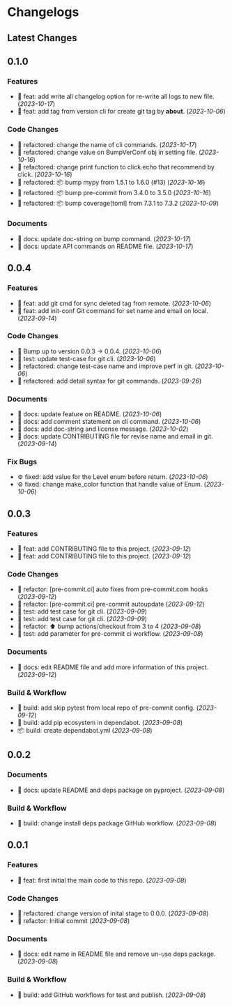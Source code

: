 # Changelogs

## Latest Changes

## 0.1.0

### Features

- :dart: feat: add write all changelog option for re-write all logs to new file. (_2023-10-17_)
- :dart: feat: add tag from version cli for create git tag by __about__. (_2023-10-06_)

### Code Changes

- :construction: refactored: change the name of cli commands. (_2023-10-17_)
- :construction: refactored: change value on BumpVerConf obj in setting file. (_2023-10-16_)
- :construction: refactored: change print function to click.echo that recommend by click. (_2023-10-16_)
- :construction: refactored: 📦 bump mypy from 1.5.1 to 1.6.0 (#13) (_2023-10-16_)
- :construction: refactored: 📦 bump pre-commit from 3.4.0 to 3.5.0 (_2023-10-16_)
- :construction: refactored: 📦 bump coverage[toml] from 7.3.1 to 7.3.2 (_2023-10-09_)

### Documents

- :page_facing_up: docs: update doc-string on bump command. (_2023-10-17_)
- :page_facing_up: docs: update API commands on README file. (_2023-10-17_)

## 0.0.4

### Features

- :dart: feat: add git cmd for sync deleted tag from remote. (_2023-10-06_)
- :dart: feat: add init-conf Git command for set name and email on local. (_2023-09-14_)

### Code Changes

- :bookmark: Bump up to version 0.0.3 -> 0.0.4. (_2023-10-06_)
- :test_tube: test: update test-case for git cli. (_2023-10-06_)
- :construction: refactored: change test-case name and improve perf in git. (_2023-10-06_)
- :construction: refactored: add detail syntax for git commands. (_2023-09-26_)

### Documents

- :page_facing_up: docs: update feature on README. (_2023-10-06_)
- :page_facing_up: docs: add comment statement on cli command. (_2023-10-06_)
- :page_facing_up: docs: add doc-string and license message. (_2023-10-02_)
- :page_facing_up: docs: update CONTRIBUTING file for revise name and email in git. (_2023-09-14_)

### Fix Bugs

- :gear: fixed: add value for the Level enum before return. (_2023-10-06_)
- :gear: fixed: change make_color function that handle value of Enum. (_2023-10-06_)

## 0.0.3

### Features

- :dart: feat: add CONTRIBUTING file to this project. (_2023-09-12_)
- :dart: feat: add CONTRIBUTING file to this project. (_2023-09-12_)

### Code Changes

- :construction: refactor: [pre-commit.ci] auto fixes from pre-commit.com hooks (_2023-09-12_)
- :construction: refactor: [pre-commit.ci] pre-commit autoupdate (_2023-09-12_)
- :test_tube: test: add test case for git cli. (_2023-09-09_)
- :test_tube: test: add test case for git cli. (_2023-09-09_)
- :construction: refactor: ⬆ bump actions/checkout from 3 to 4 (_2023-09-08_)
- :test_tube: test: add parameter for pre-commit ci workflow. (_2023-09-08_)

### Documents

- :page_facing_up: docs: edit README file and add more information of this project. (_2023-09-12_)

### Build & Workflow

- :toolbox: build: add skip pytest from local repo of pre-commit config. (_2023-09-12_)
- :toolbox: build: add pip ecosystem in dependabot. (_2023-09-08_)
- :package: build: create dependabot.yml (_2023-09-08_)

## 0.0.2

### Documents

- :page_facing_up: docs: update README and deps package on pyproject. (_2023-09-08_)

### Build & Workflow

- :toolbox: build: change install deps package GitHub workflow. (_2023-09-08_)

## 0.0.1

### Features

- :dart: feat: first initial the main code to this repo. (_2023-09-08_)

### Code Changes

- :construction: refactored: change version of inital stage to 0.0.0. (_2023-09-08_)
- :construction: refactor: Initial commit (_2023-09-08_)

### Documents

- :page_facing_up: docs: edit name in README file and remove un-use deps package. (_2023-09-08_)

### Build & Workflow

- :toolbox: build: add GitHub workflows for test and publish. (_2023-09-08_)
